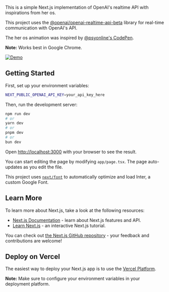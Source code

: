 This is a simple Next.js implementation of OpenAI's realtime API with inspirations from her os.

This project uses the [@openai/openai-realtime-api-beta](https://github.com/openai/openai-realtime-api-beta) library for real-time communication with OpenAI's API.

The her os animation was inspired by [@psyonline's CodePen](https://codepen.io/psyonline/pen/yayYWg).

**Note:** Works best in Google Chrome.

[![Demo](/her.png)](https://youtu.be/VYS9cEkz2jg)

## Getting Started

First, set up your environment variables:

```bash
NEXT_PUBLIC_OPENAI_API_KEY=your_api_key_here
```

Then, run the development server:

```bash
npm run dev
# or
yarn dev
# or
pnpm dev
# or
bun dev
```

Open [http://localhost:3000](http://localhost:3000) with your browser to see the result.

You can start editing the page by modifying `app/page.tsx`. The page auto-updates as you edit the file.

This project uses [`next/font`](https://nextjs.org/docs/basic-features/font-optimization) to automatically optimize and load Inter, a custom Google Font.

## Learn More

To learn more about Next.js, take a look at the following resources:

- [Next.js Documentation](https://nextjs.org/docs) - learn about Next.js features and API.
- [Learn Next.js](https://nextjs.org/learn) - an interactive Next.js tutorial.

You can check out [the Next.js GitHub repository](https://github.com/vercel/next.js/) - your feedback and contributions are welcome!

## Deploy on Vercel

The easiest way to deploy your Next.js app is to use the [Vercel Platform](https://vercel.com/new).

**Note:** Make sure to configure your environment variables in your deployment platform.

